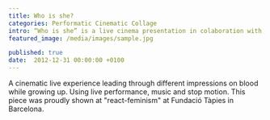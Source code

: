 ```yaml
---
title: Who is she?
categories: Performatic Cinematic Collage
intro: “Who is she” is a live cinema presentation in colaboration with the performer Carme Vinyas. Part 2 of a trilogy of graphic violence on gore subjects.
featured_image: /media/images/sample.jpg

published: true
date:  2012-12-31 00:00:00 +0100
---
```



A cinematic live experience leading through different impressions on blood while growing up. Using live performance, music and stop motion.
This piece was proudly shown at "react-feminism" at Fundació Tàpies in Barcelona.